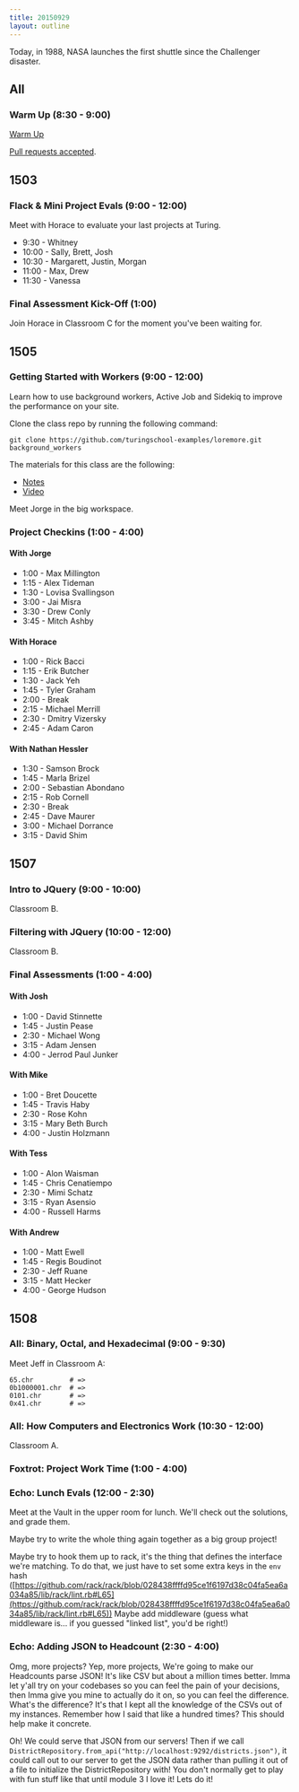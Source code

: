 ```yaml
---
title: 20150929
layout: outline
---
```


Today, in 1988, NASA launches the first shuttle since the Challenger disaster.

## All

### Warm Up (8:30 - 9:00)

[Warm Up](https://thewarmup.herokuapp.com)

[Pull requests accepted](https://github.com/mikedao/the-warm-up).

## 1503

### Flack & Mini Project Evals (9:00 - 12:00)

Meet with Horace to evaluate your last projects
at Turing.

* 9:30 - Whitney
* 10:00 - Sally, Brett, Josh
* 10:30 - Margarett, Justin, Morgan
* 11:00 - Max, Drew
* 11:30 - Vanessa

### Final Assessment Kick-Off (1:00)

Join Horace in Classroom C for the moment you've been
waiting for.

## 1505

### Getting Started with Workers (9:00 - 12:00)

Learn how to use background workers, Active Job and Sidekiq to improve the performance on your site.

Clone the class repo by running the following command:

```
git clone https://github.com/turingschool-examples/loremore.git background_workers
```

The materials for this class are the following:

* [Notes](https://www.dropbox.com/s/8t90xxg9yuk26l1/Turing%20-%20Introduction%20to%20Background%20Workers%20%28Notes%29.pages?dl=0)
* [Video](http://vimeo.com/140826447)

Meet Jorge in the big workspace.

### Project Checkins (1:00 - 4:00)

#### With Jorge

* 1:00 - Max Millington
* 1:15 - Alex Tideman
* 1:30 - Lovisa Svallingson
* 3:00 - Jai Misra
* 3:30 - Drew Conly
* 3:45 - Mitch Ashby

#### With Horace

* 1:00 - Rick Bacci
* 1:15 - Erik Butcher
* 1:30 - Jack Yeh
* 1:45 - Tyler Graham
* 2:00 - Break
* 2:15 - Michael Merrill
* 2:30 - Dmitry Vizersky
* 2:45 - Adam Caron


#### With Nathan Hessler

* 1:30 - Samson Brock
* 1:45 - Marla Brizel
* 2:00 - Sebastian Abondano
* 2:15 - Rob Cornell
* 2:30 - Break
* 2:45 - Dave Maurer
* 3:00 - Michael Dorrance
* 3:15 - David Shim

## 1507

### Intro to JQuery (9:00 - 10:00)

Classroom B.

### Filtering with JQuery (10:00 - 12:00)

Classroom B.

### Final Assessments (1:00 - 4:00)

#### With Josh

* 1:00 - David Stinnette
* 1:45 - Justin Pease
* 2:30 - Michael Wong
* 3:15 - Adam Jensen
* 4:00 - Jerrod Paul Junker

#### With Mike

* 1:00 - Bret Doucette
* 1:45 - Travis Haby
* 2:30 - Rose Kohn
* 3:15 - Mary Beth Burch
* 4:00 - Justin Holzmann

#### With Tess

* 1:00 - Alon Waisman
* 1:45 - Chris Cenatiempo
* 2:30 - Mimi Schatz
* 3:15 - Ryan Asensio
* 4:00 - Russell Harms

#### With Andrew

* 1:00 - Matt Ewell
* 1:45 - Regis Boudinot
* 2:30 - Jeff Ruane
* 3:15 - Matt Hecker
* 4:00 - George Hudson


## 1508

### All: Binary, Octal, and Hexadecimal (9:00 - 9:30)

Meet Jeff in Classroom A:

    65.chr         # =>
    0b1000001.chr  # =>
    0101.chr       # =>
    0x41.chr       # =>

### All: How Computers and Electronics Work (10:30 - 12:00)

Classroom A.

### Foxtrot: Project Work Time (1:00 - 4:00)

### Echo: Lunch Evals (12:00 - 2:30)

Meet at the Vault in the upper room for lunch.
We'll check out the solutions, and grade them.

Maybe try to write the whole thing again together as a big group project!

Maybe try to hook them up to rack,
it's the thing that defines the interface we're matching.
To do that, we just have to set some extra keys in the `env` hash
([https://github.com/rack/rack/blob/028438ffffd95ce1f6197d38c04fa5ea6a034a85/lib/rack/lint.rb#L65](https://github.com/rack/rack/blob/028438ffffd95ce1f6197d38c04fa5ea6a034a85/lib/rack/lint.rb#L65))
Maybe add middleware (guess what middleware is...
if you guessed "linked list", you'd be right!)

### Echo: Adding JSON to Headcount (2:30 - 4:00)

Omg, more projects?
Yep, more projects, We're going to make our Headcounts parse JSON!
It's like CSV but about a million times better.
Imma let y'all try on your codebases so you can feel the pain of your decisions,
then Imma give you mine to actually do it on, so you can feel the difference.
What's the difference? It's that I kept all the knowledge of the CSVs out of my instances.
Remember how I said that like a hundred times? This should help make it concrete.

Oh! We could serve that JSON from our servers!
Then if we call `DistrictRepository.from_api("http://localhost:9292/districts.json")`,
it could call out to our server to get the JSON data
rather than pulling it out of a file
to initialize the DistrictRepository with!
You don't normally get to play with fun stuff like that until module 3
I love it! Lets do it!
